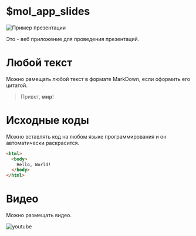 # $mol_app_slides

![Пример презентации](https://mol.js.org/app/slides/#slides=https%3A%2F%2Fnin-jin.github.io%2Fslides%2Ffibers%2F)

Это - веб приложение для проведения презентаций.

# Любой текст

Можно рамещать любой текст в формате MarkDown, если оформить его цитатой.

> Привет, **мир**!

# Исходные коды

Можно вставлять код на любом языке программирования и он автоматически раскрасится.

```html
<html>
  <body>
    Hello, World!
  </body>
</html>
```

# Видео

Можно размещать видео.

![youtube](https://www.youtube.com/embed/frddLjdkKpA)
